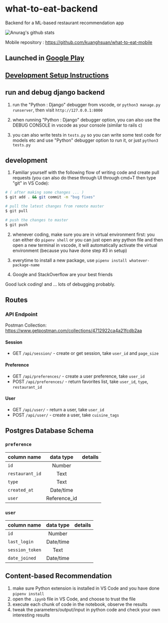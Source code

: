 # what-to-eat-backend

Backend for a ML-based restaurant recommendation app

![Anurag's github stats](https://github-readme-stats.vercel.app/api?username=greatday4april&show_icons=true&theme=radical&count_private=true)

Mobile repository : https://github.com/kuanghsuan/what-to-eat-mobile
## Launched in [Google Play](https://play.google.com/store/apps/details?id=com.ELEPHANT_BOX.what_to_eat)

## [Development Setup Instructions](https://github.com/greatday4april/what-to-eat-ml-backend/wiki/Development-Setup)

## run and debug django backend

1. run the "Python : Django" debugger from vscode, or `python3 manage.py runserver`, then visit `http://127.0.0.1:8000`

2. when running "Python : Django" debugger option, you can also use the DEBUG CONSOLE in vscode as your console (similar to rails c)

3. you can also write tests in `tests.py` so you can write some test code for models etc and use "Python" debugger option to run it, or just `python3 tests.py`

## development

1. Familiar yourself with the following flow of writing code and create pull requests (you can also do these through UI through cmd+T then type "git" in VS Code):

```Bash
# ( after making some changes ... )
$ git add . && git commit -m "bug fixes"

# pull the latest changes from remote master
$ git pull

# push the changes to master
$ git push
```

2. whenever coding, make sure you are in virtual environment first: you can either do `pipenv shell` or you can just open any python file and then open a new terminal in vscode, it will automatically activate the virtual environment (because you have done step #3 in setup)

3. everytime to install a new package, use `pipenv install whatever-package-name`

4. Google and StackOverflow are your best friends

Good luck coding! and ... lots of debugging probably.

## Routes

### API Endpoint

Postman Collection: https://www.getpostman.com/collections/4712922ca4a21fcdb2aa

#### Session

* GET `/api/session/` - create or get session, take `user_id` and `page_size`

#### Preference
* GET `/api/preferences/` - create a user preference, take `user_id`
* POST `/api/preferences/` - return favorites list, take `user_id`, `type`, `restaurant_id`

#### User
* GET `/api/user/` - return a user, take `user_id`
* POST `/api/user/` - create a user, take `cuisine_tags`

## Postgres Database Schema

### `preference`

| column name     |  data type   | details |
| --------------- | :----------: | ------: |
| `id`            |    Number    |         |
| `restaurant_id` |     Text     |         |
| `type`          |     Text     |         |
| `created_at`    |  Date/time   |         |
| `user`          | Reference_id |         |

### `user`

| column name     | data type | details |
| --------------- | :-------: | ------: |
| `id`            |  Number   |         |
| `last_login`    | Date/time |         |
| `session_token` |   Text    |         |
| `date_joined`   | Date/time |         |

## Content-based Recommendation

1. make sure Python extension is installed in VS Code and you have done `pipenv install`
2. open the `.ipynb` file in VS Code, and choose to trust the file
3. execute each chunk of code in the notebook, observe the results
4. tweak the parameters/output/input in python code and check your own interesting results
